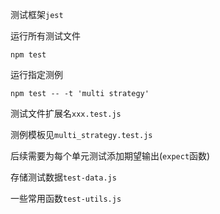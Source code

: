 测试框架`jest`

运行所有测试文件

```shell
npm test
```

运行指定测例

```
npm test -- -t 'multi strategy'
```



测试文件扩展名`xxx.test.js`

测例模板见`multi_strategy.test.js`

后续需要为每个单元测试添加期望输出(`expect`函数)

存储测试数据`test-data.js`

一些常用函数`test-utils.js`
